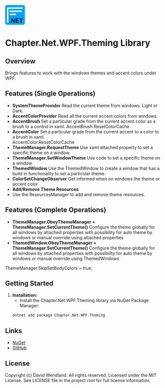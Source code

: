 <img src="https://raw.githubusercontent.com/dwndland/Chapter.Net.WPF.Theming/master/Icon.png" alt="logo" width="64"/>

# Chapter.Net.WPF.Theming Library

## Overview
Brings features to work with the windows themes and accent colors under WPF.

## Features (Single Operations)
- **SystemThemeProvider**
Read the current theme from windows. Light or Dark.
- **AccentColorProvider**
Read all the current accent colors from windows.
- **AccentBrush**
Set a particular grade from the current accent color as a brush to a control in xaml.
    AccentBrush.ResetColorCache
- **AccentColor**
Set a particular grade from the current accent to a color to a brush in xaml.        
    AccentColor.ResetColorCache
- **ThemeManager.RequestTheme**
Use xaml attached property to set a specific theme on a window.
- **ThemeManager.SetWindowTheme**
Use code to set a specific theme on a window.
- **ThemedWindow**
Use the ThemedWindow to create a window that has a build in functionality to set a particular theme.
- **ColorSetChangeObserver**
Get informed when on windows the theme or accent color
- **Add/Remove Theme Resources**
- Use the ResourcesManager to add and remove theme resources.

## Features (Complete Operations)
- **ThemeManager.ObeyThemeManager + ThemeManager.SetCurrentTheme()**
Configure the theme globally for all windows by attached properties with possibility for auto theme by windows or manual override using attached properties
- **ThemedWindow.ObeyThemeManager + ThemeManager.SetCurrentTheme()**
Configure the theme globally for all windows by attached properties with possibility for auto theme by windows or manual override using ThemedWindows

ThemeManager.SkipSetBodyColors = true;

## Getting Started

1. **Installation:**
    - Install the Chapter.Net.WPF.Theming library via NuGet Package Manager:
    ```bash
    dotnet add package Chapter.Net.WPF.Theming
    ```

## Links
* [NuGet](https://www.nuget.org/packages/Chapter.Net.WPF.Theming)
* [GitHub](https://github.com/dwndland/Chapter.Net.WPF.Theming)

## License
Copyright (c) David Wendland. All rights reserved.
Licensed under the MIT License. See LICENSE file in the project root for full license information.
